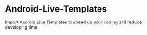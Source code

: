 # Android-Live-Templates
Import Android Live Templates to speed up your coding and reduce developing time.
